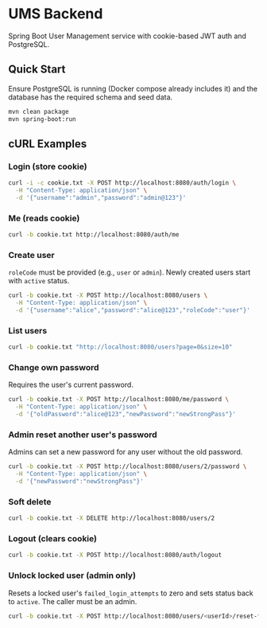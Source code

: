 # UMS Backend

Spring Boot User Management service with cookie-based JWT auth and PostgreSQL.

## Quick Start

Ensure PostgreSQL is running (Docker compose already includes it) and the database has the required schema and seed data.

```bash
mvn clean package
mvn spring-boot:run
```

## cURL Examples

### Login (store cookie)
```bash
curl -i -c cookie.txt -X POST http://localhost:8080/auth/login \
  -H "Content-Type: application/json" \
  -d '{"username":"admin","password":"admin@123"}'
```

### Me (reads cookie)
```bash
curl -b cookie.txt http://localhost:8080/auth/me
```

### Create user
`roleCode` must be provided (e.g., `user` or `admin`). Newly created users start with `active` status.
```bash
curl -b cookie.txt -X POST http://localhost:8080/users \
  -H "Content-Type: application/json" \
  -d '{"username":"alice","password":"alice@123","roleCode":"user"}'
```

### List users
```bash
curl -b cookie.txt "http://localhost:8080/users?page=0&size=10"
```

### Change own password
Requires the user's current password.
```bash
curl -b cookie.txt -X POST http://localhost:8080/me/password \
  -H "Content-Type: application/json" \
  -d '{"oldPassword":"alice@123","newPassword":"newStrongPass"}'
```

### Admin reset another user's password
Admins can set a new password for any user without the old password.
```bash
curl -b cookie.txt -X POST http://localhost:8080/users/2/password \
  -H "Content-Type: application/json" \
  -d '{"newPassword":"newStrongPass"}'
```

### Soft delete
```bash
curl -b cookie.txt -X DELETE http://localhost:8080/users/2
```

### Logout (clears cookie)
```bash
curl -b cookie.txt -X POST http://localhost:8080/auth/logout
```

### Unlock locked user (admin only)
Resets a locked user's `failed_login_attempts` to zero and sets status back to `active`. The caller must be an admin.

```bash
curl -b cookie.txt -X POST http://localhost:8080/users/<userId>/reset-failed-attempts
```
